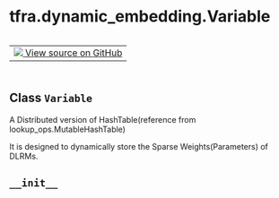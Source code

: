 <div itemscope itemtype="http://developers.google.com/ReferenceObject">
<meta itemprop="name" content="tfra.dynamic_embedding.Variable" />
<meta itemprop="path" content="Stable" />
<meta itemprop="property" content="resource_handle"/>
<meta itemprop="property" content="restrict_policy"/>
<meta itemprop="property" content="tables"/>
<meta itemprop="property" content="__init__"/>
<meta itemprop="property" content="export"/>
<meta itemprop="property" content="lookup"/>
<meta itemprop="property" content="remove"/>
<meta itemprop="property" content="restrict"/>
<meta itemprop="property" content="size"/>
<meta itemprop="property" content="upsert"/>
</div>

# tfra.dynamic_embedding.Variable

<!-- Insert buttons and diff -->

<table class="tfo-notebook-buttons tfo-api" align="left">

<td>
  <a target="_blank" href="https://github.com/tensorflow/recommenders-addons/tree/Lifann/add-api-docs/tensorflow_recommenders_addons/dynamic_embedding/python/ops/dynamic_embedding_variable.py#L130-L487">
    <img src="https://www.tensorflow.org/images/GitHub-Mark-32px.png" />
    View source on GitHub
  </a>
</td></table>
<br/>
<br/>
<br/>
<br/>



## Class `Variable`

A Distributed version of HashTable(reference from lookup_ops.MutableHashTable)



<!-- Placeholder for "Used in" -->
It is designed to dynamically store the Sparse Weights(Parameters) of DLRMs.

<h2 id="__init__"><code>__init__</code></h2>
